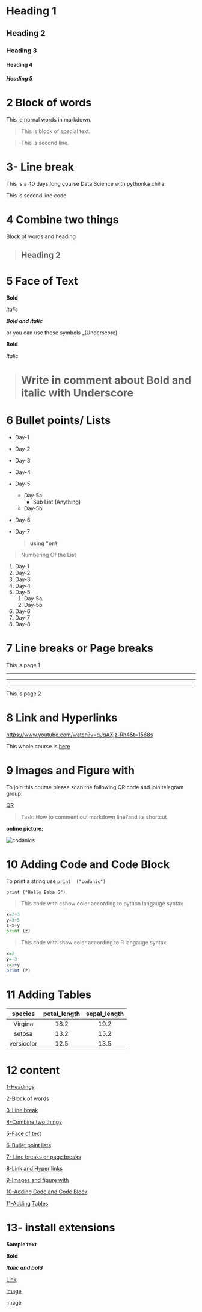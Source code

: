 # Heading 1
## Heading 2
### Heading 3
#### Heading 4
##### Heading 5


# 2 Block of words
This ia nornal words in markdown.
>This is block of special text.

>This is second line.

# 3- Line break
This is a 40 days long course Data Science with pythonka chilla.

This is second line code 

# 4 Combine two things 

Block of words and heading 

>## Heading 2

# 5 Face of Text 

**Bold**

*italic*

***Bold and italic***

or you can use these symbols
_(Underscore)

__Bold__

_Italic_

># Write in comment about Bold and italic with Underscore

# 6 Bullet  points/ Lists

- Day-1
- Day-2
- Day-3
- Day-4
- Day-5
  - Day-5a
    - Sub List (Anything)
  - Day-5b
- Day-6
- Day-7
  
  >__using *or#__
 
>Numbering Of the List

1. Day-1
2. Day-2
3. Day-3
4. Day-4
5. Day-5
   1. Day-5a
   2. Day-5b
6. Day-6
7. Day-7
8. Day-8
# 7 Line breaks or Page breaks

This is page 1 
___
---
***

This is page 2

# 8 Link and Hyperlinks

<https://www.youtube.com/watch?v=qJqAXjz-Rh4&t=1568s>

[Codanics]: https://www.youtube.com/watch?v=qJqAXjz-Rh4&t=1568s

This whole course is [here][Codanics]


# 9 Images and Figure with 

To join this course please scan the following QR code and join telegram group:



[QR](qr.png)

>Task: How to comment out markdown line?and its shortcut 

__online picture:__

![codanics](https://www.google.com/url?sa=i&url=https%3A%2F%2Fcodanics.com%2Fcourses%2F&psig=AOvVaw2KiaaCpt_W5wQpyYKdSwQg&ust=1728121111346000&source=images&cd=vfe&opi=89978449&ved=0CBQQjRxqFwoTCND75_q29IgDFQAAAAAdAAAAABAE)


# 10 Adding Code and Code Block 

To print a string use `print 
("codanic")`
  
  `print ("Hello Baba G")`

>This code with cshow color according to python langauge syntax

  ``` python 
  x=2+3
  y=3+5
  z=x+y
  print (z)
  ```

>This code with show color according to R langauge syntax

```R
x=2
y=-3
z=x+y
print (z)
```

# 11 Adding Tables

| species | petal_length | sepal_length|
| :---------: | :--------------: | :-------------: |
| Virgina | 18.2 | 19.2 |
| setosa | 13.2 | 15.2 |
| versicolor | 12.5|13.5 |

# 12 content

[1-Headings](#heading-1)

[2-Block of words ](#2-block-of-words)

[3-Line break](#3--line-break)

[4-Combine two things](#4-combine-two-things)

[5-Face of text](#5-face-of-text)

[6-Bullet point lists](#6-bullet--points-lists)

[7- Line breaks or page breaks](#7-line-breaks-or-page-breaks)

[8-Link and Hyper links](#8-link-and-hyperlinks)

[9-Images and figure with](#9-images-and-figure-with)

[10-Adding Code and Code Block](#10-adding-code-and-code-block)

[11-Adding Tables](#11-adding-tables)


# 13- install extensions

**Sample text**

**Bold**

**_Italic and bold_**

[Link](https://youtu.be/qJqAXjz-Rh4?si=T7TL3feZWrB4lB7y)

[image](qr.png)

image



